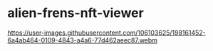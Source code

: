 # alien-frens-nft-viewer
https://user-images.githubusercontent.com/106103625/198161452-6a4ab464-0109-4843-a4a6-77d462aeec87.webm
